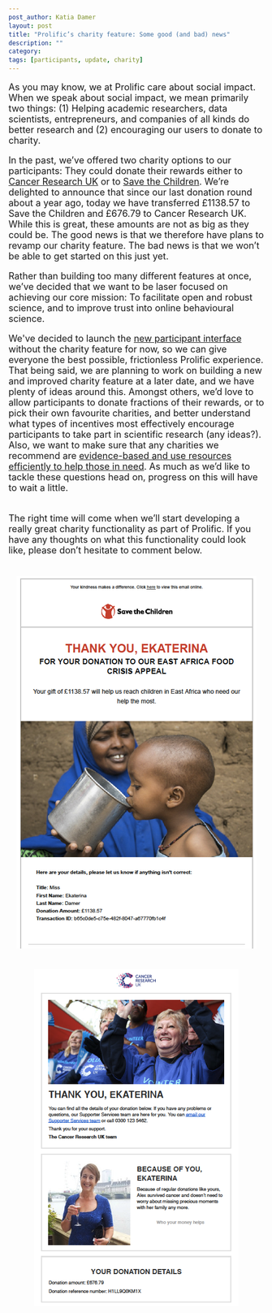 ```yaml
---
post_author: Katia Damer
layout: post
title: "Prolific’s charity feature: Some good (and bad) news"
description: ""
category: 
tags: [participants, update, charity]
---
```


<font size="+1">
<p>
As you may know, we at Prolific care about social impact. When we speak about social impact, we mean primarily two things: (1) Helping academic researchers, data scientists, entrepreneurs, and companies of all kinds do better research and (2) encouraging our users to donate to charity. 

<p>
In the past, we’ve offered two charity options to our participants: They could donate their rewards either to <a href="https://www.cancerresearchuk.org/">Cancer Research UK</a> or to <a href="https://www.savethechildren.org.uk/">Save the Children</a>. We’re delighted to announce that since our last donation round about a year ago, today we have transferred £1138.57 to Save the Children and £676.79 to Cancer Research UK. While this is great, these amounts are not as big as they could be. The good news is that we therefore have plans to revamp our charity feature. The bad news is that we won’t be able to get started on this just yet.

<p>


<p>
Rather than building too many different features at once, we’ve decided that we want to be laser focused on achieving our core mission: To facilitate open and robust science, and to improve trust into online behavioural science. 
<p>

<p>
We've decided to launch the <a href="http://blog.prolificacademic.co.uk/2018/05/09/beta-release-new-participant-client">new participant interface</a> without the charity feature for now, so we can give everyone the best possible, frictionless Prolific experience. That being said, we are planning to work on building a new and improved charity feature at a later date, and we have plenty of ideas around this. Amongst others, we’d love to allow participants to donate fractions of their rewards, or to pick their own favourite charities, and better understand what types of incentives most effectively encourage participants to take part in scientific research (any ideas?). Also, we want to make sure that any charities we recommend are <a href="https://www.effectivealtruism.org/">evidence-based and use resources efficiently to help those in need</a>. As much as we’d like to tackle these questions head on, progress on this will have to wait a little.
<p><br>
The right time will come when we’ll start developing a really great charity functionality as part of Prolific. If you have any thoughts on what this functionality could look like, please don’t hesitate to comment below. 

<p>

<div class="row">
	<div class="col-md-6">
 		<img class="img-responsive col-md-14" style="display: block;margin-left: auto;margin-right: auto;margin-top:40px;margin-bottom:15px;" src="/assets/img/Screen Shot 2018-05-22 at 17.32.31.png">
	 </div>
	<div class="col-md-6">
 		<img class="img-responsive col-md-14" style="display: block;margin-left: auto;margin-right: auto;margin-top:40px;margin-bottom:15px;" src="/assets/img/Screen Shot 2018-05-22 at 17.32.01.png">
	 </div>	 
</div>


